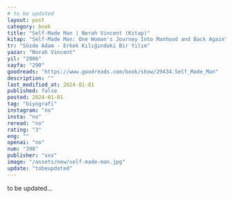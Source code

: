 ```yaml
---
# to be updated
layout: post
category: book
title: "Self-Made Man | Norah Vincent (Kitap)"
kitap: "Self-Made Man: One Woman's Journey Into Manhood and Back Again"
tr: "Sözde Adam - Erkek Kılığındaki Bir Yılım"
yazar: "Norah Vincent"
yil: "2006"
sayfa: "290"
goodreads: "https://www.goodreads.com/book/show/29434.Self_Made_Man"
description: ""
last_modified_at: 2024-01-01
published: false
posted: 2024-01-01
tag: "biyografi"
instagram: "no"
insta: "no"
reread: "no"
rating: "3"
eng: ""
openai: "no"
num: "398"
publisher: "xxx"
image: "/assets/new/self-made-man.jpg"
update: "tobeupdated"
---
```


to be updated...

